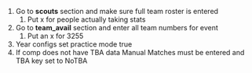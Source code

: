 1. Go to **scouts** section and make sure full team roster is entered
   1. Put x for people actually taking stats
2. Go to **team_avail** section and enter all team numbers for event
   1. Put an x for 3255
3. Year configs set practice mode true
4. If comp does not have TBA data Manual Matches must be entered and TBA key set to NoTBA
